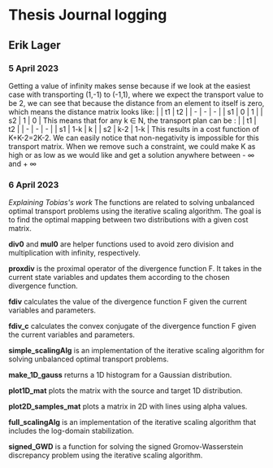 # Thesis Journal logging
## Erik Lager


### 5 April 2023
Getting a value of infinity makes sense because if we look at the easiest case with transporting (1,-1) to (-1,1), where we expect the transport value to be 2, we can see that because the distance from an element to itself is zero, which means the distance matrix looks like:
|   | t1 | t2 |
| - | - | - |
| s1 | 0 | 1 |
| s2 | 1 | 0 |
This means that for any k &in; N, the transport plan can be :
|   | t1 | t2 |
| - | - | - |
| s1 | 1-k | k |
| s2 | k-2 | 1-k |
This results in a cost function of K+K-2=2K-2. We can easily notice that non-negativity is impossible for this transport matrix. When we remove such a constraint, we could make K as high or as low as we would like and get a solution anywhere between - &infin; and + &infin;


### 6 April 2023
*Explaining Tobias's work*
The functions are related to solving unbalanced optimal transport problems using the iterative scaling algorithm. The goal is to find the optimal mapping between two distributions with a given cost matrix.

**div0** and **mul0** are helper functions used to avoid zero division and multiplication with infinity, respectively.

**proxdiv** is the proximal operator of the divergence function F. It takes in the current state variables and updates them according to the chosen divergence function.

**fdiv** calculates the value of the divergence function F given the current variables and parameters.

**fdiv_c** calculates the convex conjugate of the divergence function F given the current variables and parameters.

**simple_scalingAlg** is an implementation of the iterative scaling algorithm for solving unbalanced optimal transport problems.

**make_1D_gauss** returns a 1D histogram for a Gaussian distribution.

**plot1D_mat** plots the matrix with the source and target 1D distribution.

**plot2D_samples_mat** plots a matrix in 2D with lines using alpha values.

**full_scalingAlg** is an implementation of the iterative scaling algorithm that includes the log-domain stabilization.

**signed_GWD** is a function for solving the signed Gromov-Wasserstein discrepancy problem using the iterative scaling algorithm.